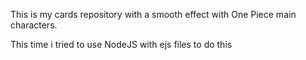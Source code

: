 This is my cards repository with a smooth effect with One Piece main characters.

This time i tried to use NodeJS with ejs files to do this
